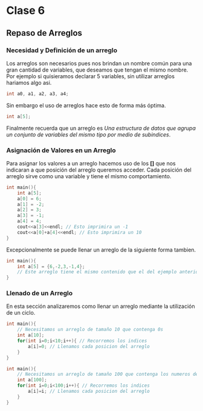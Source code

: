 # Clase 6
## Repaso de Arreglos
### Necesidad y Definición de un arreglo
Los arreglos son necesarios pues nos brindan un nombre común para una gran cantidad de variables, que deseamos que tengan el mismo nombre. <br>
Por ejemplo si quisieramos declarar 5 variables, sin utilizar arreglos hariamos algo asi. <br>
```cpp
int a0, a1, a2, a3, a4;
```
Sin embargo el uso de arreglos hace esto de forma más óptima. 
```cpp
int a[5];
```
Finalmente recuerda que un arreglo es *Una estructura de datos que agrupa un conjunto de variables del mismo tipo por medio de subindices*.
### Asignación de Valores en un Arreglo
Para asignar los valores a un arreglo hacemos uso de los **[]** que nos indicaran a que posición del arreglo queremos acceder. Cada posición del arreglo sirve como una variable y tiene el mismo comportamiento.
```cpp
int main(){
	int a[5];
	a[0] = 6;
	a[1] = -2;
	a[2] = 3;
	a[3] = -1;
	a[4] = 4;
	cout<<a[3]<<endl; // Esto imprimira un -1
	cout<<a[0]+a[4]<<endl; // Esto imprimira un 10
}
```
Excepcionalmente se puede llenar un arreglo de la siguiente forma tambien. 
```cpp
int main(){
	int a[5] = {6,-2,3,-1,4};
	// Este arreglo tiene el mismo contenido que el del ejemplo anterior.
}
```
### Llenado de un Arreglo
En esta sección analizaremos como llenar un arreglo mediante la utilización de un ciclo.
```cpp
int main(){
	// Necesitamos un arreglo de tamaño 10 que contenga 0s
	int a[10];
	for(int i=0;i<10;i++){ // Recorremos los indices
		a[i]=0; // Llenamos cada posicion del arreglo
	}
}
```
```cpp
int main(){
	// Necesitamos un arreglo de tamaño 100 que contenga los numeros del 0 al 99
	int a[100];
	for(int i=0;i<100;i++){ // Recorremos los indices
		a[i]=i; // Llenamos cada posicion del arreglo
	}
}
```